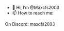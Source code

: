 - 👋 Hi, I’m @Maxcfs2003
- 📫 How to reach me:
 
On Discord:
maxcfs2003

<!---
Maxcfs2003/Maxcfs2003 is a ✨ special ✨ repository because its `README.md` (this file) appears on your GitHub profile.
You can click the Preview link to take a look at your changes.
--->
